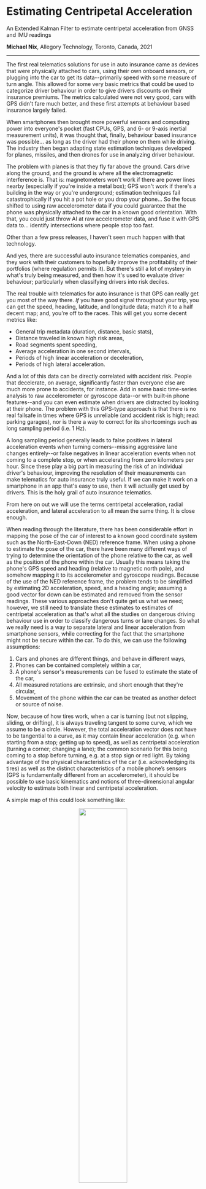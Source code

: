 # Estimating Centripetal Acceleration
An Extended Kalman Filter to estimate centripetal acceleration from GNSS and IMU readings

**Michael Nix**, Allegory Technology, Toronto, Canada, 2021

---

The first real telematics solutions for use in auto insurance came as devices that were physically attached to cars, using their own onboard sensors, or plugging into the car to get its data--primarily speed with some measure of turn angle.  This allowed for some very basic metrics that could be used to categorize driver behaviour in order to give drivers discounts on their insurance premiums.  The metrics calculated were not very good, cars with GPS didn't fare much better, and these first attempts at behaviour based insurance largely failed.

When smartphones then brought more powerful sensors and computing power into everyone's pocket (fast CPUs, GPS, and 6- or 9-axis inertial measurement units), it was thought that, finally, behaviour based insurance was possible... as long as the driver had their phone on them while driving.  The industry then began adapting state estimation techniques developed for planes, missiles, and then drones for use in analyzing driver behaviour.  

The problem with planes is that they fly far above the ground.  Cars drive along the ground, and the ground is where all the electromagnetic interference is.  That is: magnetometers won't work if there are power lines nearby (especially if you're inside a metal box); GPS won't work if there's a building in the way or you're underground; estimation techniques fail catastrophically if you hit a pot hole or you drop your phone... So the focus shifted to using raw accelerometer data if you could guarantee that the phone was physically attached to the car in a known good orientation.  With that, you could just throw AI at raw accelerometer data, and fuse it with GPS data to... identify intersections where people stop too fast.

Other than a few press releases, I haven't seen much happen with that technology.

And yes, there are successful auto insurance telematics companies, and they work with their customers to hopefully improve the profitability of their portfolios (where regulation permits it).  But there's still a lot of mystery in what's truly being measured, and then how it's used to evaluate driver behaviour; particularly when classifying drivers into risk deciles.

The real trouble with telematics for auto insurance is that GPS can really get you most of the way there.  *If* you have good signal throughout your trip, you can get the speed, heading, latitude, and longitude data; match it to a half decent map; and, you're off to the races.  This will get you some decent metrics like:

 - General trip metadata (duration, distance, basic stats),
 - Distance traveled in known high risk areas,
 - Road segments spent speeding,
 - Average acceleration in one second intervals,
 - Periods of high linear acceleration or deceleration,
 - Periods of high lateral acceleration.

And a lot of this data can be directly correlated with accident risk.  People that decelerate, on average, significantly faster than everyone else are much more prone to accidents, for instance.  Add in some basic time-series analysis to raw accelerometer or gyroscope data--or with built-in phone features--and you can even estimate when drivers are distracted by looking at their phone.  The problem with this GPS-type approach is that there is no real failsafe in times where GPS is unreliable (and accident risk is high; read: parking garages), nor is there a way to correct for its shortcomings such as long sampling period (i.e. 1 Hz).  

A long sampling period generally leads to false positives in lateral acceleration events when turning corners--missing aggressive lane changes entirely--or false negatives in linear acceleration events when not coming to a complete stop, or when accelerating from zero kilometers per hour.  Since these play a big part in measuring the risk of an individual driver's behaviour, improving the resolution of their measurements can make telematics for auto insurance truly useful.  If we can make it work on a smartphone in an app that's easy to use, then it will actually get used by drivers.  This is the holy grail of auto insurance telematics.

From here on out we will use the terms centripetal acceleration, radial acceleration, and lateral acceleration to all mean the same thing.  It is close enough.

When reading through the literature, there has been considerable effort in mapping the pose of the car of interest to a known good coordinate system such as the North-East-Down (NED) reference frame.  When using a phone to estimate the pose of the car, there have been many different ways of trying to determine the orientation of the phone relative to the car, as well as the position of the phone within the car.  Usually this means taking the phone's GPS speed and heading (relative to magnetic north pole), and somehow mapping it to its accelerometer and gyroscope readings.  Because of the use of the NED reference frame, the problem tends to be simplified by estimating 2D acceleration, speed, and a heading angle; assuming a good vector for down can be estimated and removed from the sensor readings.  These various approaches don't quite get us what we need; however, we still need to translate these estimates to estimates of centripetal acceleration as that's what all the studies on dangerous driving behaviour use in order to classify dangerous turns or lane changes.  So what we really need is a way to separate lateral and linear acceleration from smartphone sensors, while correcting for the fact that the smartphone might not be secure within the car.  To do this, we can use the following assumptions:

1. Cars and phones are different things, and behave in different ways,
2. Phones can be contained completely within a car,
3. A phone's sensor's measurements can be fused to estimate the state of the car,
4. All measured rotations are extrinsic, and short enough that they're circular,
5. Movement of the phone within the car can be treated as another defect or source of noise.

Now, because of how tires work, when a car is turning (but not slipping, sliding, or drifting), it is always traveling tangent to some curve, which we assume to be a circle.  However, the total acceleration vector does not have to be tangential to a curve, as it may contain linear acceleration (e.g. when starting from a stop; getting up to speed), as well as centripetal acceleration (turning a corner; changing a lane); the common scenario for this being coming to a stop before turning, e.g. at a stop sign or red light. By taking advantage of the physical characteristics of the car (i.e. acknowledging its tires) as well as the distinct characteristics of a mobile phone’s sensors (GPS is fundamentally different from an accelerometer), it should be possible to use basic kinematics and notions of three-dimensional angular velocity to estimate both linear and centripetal acceleration.

A simple map of this could look something like:

<p align="center"><img src="./figures/car motion.png" width="50%"></p>

Where we want to estimate the car's 3D velocity vector, $\mathbf{v}_\mathrm{car}$, it's lateral acceleration, $\mathbf{a}_{\mathrm{lat}}$.  To do that, we'll also need to estimate the phone's raw acceleration (assuming gravity is removed), and its raw angular velocity (assuming bias is removed).  The measurements we'll have access to will be the same, but also include the speed reading from the GPS itself.  It's possible to gain some additional insight if also using the heading reading from the GPS, but that adds too much complexity for too little value if all we want to do is use centripetal acceleration estimates to do an offline classification of driver behaviour.

Because of how circles work, if we sample our measurements fast enough we can assume all extrinsic rotations are circular, so that we can use the following vector relations:

<p align="center"><img src="./figures/Circular_motion_vectors.svg" alt="By Jmarini - Own work, CC BY 3.0, https://commons.wikimedia.org/w/index.php?curid=5827902" width="50%"></p>

Where we use upper-case Omega and lower-case omega interchangeably to represent the vector of angular velocity; from here we’ll only use lower-case omega.

The key insight is that though the phone’s accelerometer data is nearly useless on its own, once we remove significant sources of bias from it, it can still be used to inform the other estimates in our filter, allowing us to estimate a velocity vector, which we can use to directly calculate lateral acceleration from gyroscope estimates.

Before using any sensor measurements, all constant acceleration or gyroscope bias is removed from data using simple filters; taking into account average group delay.  While there will be residual error in this approach, the Kalman filter should be able to compensate for some of it.

As a recursive filter, designing a Kalman filter requires a few considerations:

1. A process model that takes estimates from the previous time step, predicting what they might be in this current time step,
2. A measurement model that uses these estimate predictions to predict what the measurements might be,
3. A process noise model that captures the relative uncertainty of your process model,
4. A measurement noise model that captures the relative uncertainty of your measurements.

Because the mapping between vector and scalar values (e.g. GPS speed as a scalar value) requires a nonlinear process, we’ll have to use an Extended Kalman Filter. Using the circular relations above, we’ll need to keep track of a velocity vector estimate, using vector accelerometer readings and scalar speed readings from GPS. The relationships are then relatively simple, where we predict the velocity, angular velocity, lateral acceleration and linear acceleration of the car from previous estimates:

```math
\mathbf{v}_{\mathrm{car}} = \mathbf{v}'_{\mathrm{car}} + \Delta t \, \mathbf{a}'_{\mathrm{phone}}
```

```math
\mathbf{\omega}_{\mathrm{car}} = \mathbf{\omega}'_{\mathrm{car}}
```

```math
\mathbf{a}_{\mathrm{lat}} = \mathbf{\omega}' \times \mathbf{v}_{\mathrm{car}}
```

```math
\mathbf{a}_{\mathrm{phone}} = \mathbf{a}'_{\mathrm{phone}}
```
Where a prime indicates an estimate from a previous time step, and all other quantities are for this current time step.  We can abstract these relationships into a linear operator by concatenating all of these equations, and then finding the Jacobian such that:

```math
\begin{bmatrix} \mathbf{v}_{\mathrm{car}} \\
\mathbf{\omega}_{\mathrm{car}} \\
\mathbf{a}_{\mathrm{lat}} \\
\mathbf{a}_{\mathrm{phone}} 
\end{bmatrix} = 
\begin{bmatrix} \mathbf{I}_3 & \mathbf{0}_3 & \mathbf{0}_3 & \mathbf{I}_3 \\
\mathbf{0}_3 & \mathbf{I}_3 & \mathbf{0}_3 & \mathbf{0}_3 \\
\mathbf{W} & \mathbf{V} & \mathbf{0}_3 & \mathbf{W} \Delta \, t \\
\mathbf{0}_3 & \mathbf{0}_3 & \mathbf{0}_3 & \mathbf{I}_3 
\end{bmatrix} 
\begin{bmatrix} \mathbf{v}'_{\mathrm{car}} \\
\mathbf{\omega}'_{\mathrm{car}} \\
\mathbf{a}'_{\mathrm{lat}} \\
\mathbf{a}'_{\mathrm{phone}} 
\end{bmatrix} 
```

Where $\mathbf{I}$ is the identity matrix, $\mathbf{0}$ is a matrix of zeros, $\mathbf{W}$ is a skew-symmetric matrix representing the rate of change of the lateral acceleration with respect to vector velocity: 

$$ 
\mathbf{W} = \frac{d}{d\mathbf{v}}(\mathbf{\omega} \times \mathbf{v}) = 
\begin{bmatrix} 0 & -\omega_z & \omega_y \\
\omega_z & 0 & -\omega_x \\
-\omega_y & \omega_x & 0 
\end{bmatrix} 
 $$

And $\mathbf{V}$ is a skew-symmetric matrix representing the rate of change of lateral acceleration with respect to angular velocity:

$$ 
\mathbf{V} = \frac{d}{d\mathbf{\omega}}(\mathbf{\omega} \times \mathbf{v}) = 
\begin{bmatrix} 0 & v_z & -v_y \\
-v_z & 0 & v_x \\
v_y & -v_x & 0 
\end{bmatrix} 
$$

In the parlance of Kalman filters, we can abstract this such that our state transition matrix, $\mathbf{F}$, is simply: 

$$ 
\mathbf{F} = \begin{bmatrix} \mathbf{I}_3 & \mathbf{0}_3 & \mathbf{0}_3 & \mathbf{I}_3 \\
\mathbf{0}_3 & \mathbf{I}_3 & \mathbf{0}_3 & \mathbf{0}_3 \\
\mathbf{W} & \mathbf{V} & \mathbf{0}_3 & \mathbf{W} \Delta \, t \\
\mathbf{0}_3 & \mathbf{0}_3 & \mathbf{0}_3 & \mathbf{I}_3 \end{bmatrix} 
$$

We also need a way to map our predictions to measurements by using them to predict what the measurements might be. Since we have a scalar speed from our GPS, vector angular velocity from our gyroscope, and vector acceleration from accelerometer. This means that our measurement predictions can be:

```math
v_{\mathrm{GPS}} = (\mathbf{v}^\mathrm{T}_{\mathrm{car}}\mathbf{v}_{\mathrm{car}})^{\frac{1}{2}} \\

\mathbf{\omega}_{\mathrm{gyro}} = \mathbf{\omega}_{\mathrm{car}} \\

\mathbf{a}_{\mathrm{accel}} = \mathbf{a}_{\mathrm{phone}}
```

Where again, we combine these relationships into a vector, then find its Jacobian to linearize them so that measurement predictions can be related to estimate predictions by:

```math
\begin{bmatrix}
v_\mathrm{GPS} \\
\mathbf{\omega}_\mathrm{gyro} \\
\mathbf{a}_\mathrm{accel}
\end{bmatrix} = 
\begin{bmatrix}
|\partial\mathbf{v}| & \mathbf{0}_{1\times3} & \mathbf{0}_{1\times3} & \mathbf{0}_{1\times3} \\
\mathbf{0}_3 & \mathbf{I}_3 & \mathbf{0}_3 & \mathbf{0}_3 \\
\mathbf{0}_3 & \mathbf{0}_3 & \mathbf{0}_3 & \mathbf{I}_3
\end{bmatrix}
\begin{bmatrix}
\mathbf{v}_\mathrm{car} \\
\mathbf{\omega}_\mathrm{car} \\
\mathbf{a}_\mathrm{lat} \\
\mathbf{a}_\mathrm{phone}
\end{bmatrix}
```

Where the Jacobian of a speed scalar with respect to its underlying velocity vector is:

```math
|\partial\mathbf{v}| = \frac{d}{d\mathbf{v}}(\mathbf{v}^\mathrm{T}\mathbf{v})^\frac{1}{2}
= (\mathbf{v}^\mathrm{T}\mathbf{v})^{-\frac{1}{2}}
\begin{bmatrix}
v_x & v_y & v_z
\end{bmatrix}
```

We can then abstract this back to get our observation matrix, $\mathbf{H}$:

```math
\mathbf{H} = 
\begin{bmatrix}
|\partial\mathbf{v}| & \mathbf{0}_{1\times 3} & \mathbf{0}_{1\times 3} & \mathbf{0}_{1\times 3} \\
\mathbf{0}_3 & \mathbf{I}_3 & \mathbf{0}_3 & \mathbf{0}_3 \\
\mathbf{0}_3 & \mathbf{0}_3 & \mathbf{0}_3 & \mathbf{I}_3
\end{bmatrix}
```

Since we’re using a constant acceleration and constant angular velocity model, that makes our model uncertainty matrix:

```math
\mathbf{Q}_a = 
\begin{bmatrix}
\mathbf{0}_3 & \cdots & \cdots & \mathbf{0}_3 \\
\vdots & \sigma^2_\omega & \ddots & \vdots \\
\vdots & \ddots & \mathbf{0}_3 & \mathbf{0}_3 \\
\mathbf{0}_3 & \cdots & \mathbf{0}_3 & \sigma^2_a
\end{bmatrix}
```

Which transforms into a process uncertainty matrix, $\mathbf{Q}$:

```math
\mathbf{Q} = \mathbf{FQ}_a\mathbf{F}^\mathrm{T}
```

Finally, we assume that because our three sensors—-GPS, gyroscope, accelerometer-—are all separate devices, even though they’re combined in one smartphone, have no overlapping uncertainties in their larger covariance matrix, $\mathbf{R}$:

```math
\mathbf{R} = 
\begin{bmatrix}
\sigma^2_\mathrm{GPS} & \mathbf{0}_{1\times 3} & \mathbf{0}_{1\times 3} \\
\mathbf{0}_{3\times 1} & \sigma^2_\mathrm{gyro}\mathbf{I}_3 & \mathbf{0}_{3} \\
\mathbf{0}_{3\times 1} & \mathbf{0}_3 & \sigma^2_\mathrm{accel}\mathbf{I}_3
\end{bmatrix}
```

Where we also assume no covariance in measurement within each sensor, as both gyroscopes and accelerometers collect measurements along three orthogonal axes. Even if there is some covariance between sensors or between sensor axes, that will just eventually increase the uncertainty in estimates via covariances that will most likely be quite small.

From here, we can just use the above matrices to march step-by-step through a Kalman filter as measurements come through with the standard formulas:

```math
\mathbf{x}_p = \mathbf{Fx}' \\
\mathbf{P}_p = \mathbf{FP}'\mathbf{F}^\mathrm{T} + \mathbf{Q}
```

Where $\mathbf{x}_p$ is a prediction of the current state (in this case, our car), $\mathbf{P}_p$ a prediction of the uncertainties in that state. Combined with the observation matrix, and noise matrices:

```math
\mathbf{K} = \mathbf{P}_p\mathbf{H}^\mathrm{T}(\mathbf{HP}_p\mathbf{H}^\mathrm{T} + \mathbf{R})^{-1}
```

$\mathbf{K}$ is our Kalman gain, and:

```math
\begin{aligned}
\mathbf{x}_e &= \mathbf{x}_p + \mathbf{K}(\mathbf{z} - \mathbf{Hx}_p) \\
&= (\mathbf{I} - \mathbf{KH})\mathbf{x}_p + \mathbf{Kz} \\
\mathbf{P}_e &= (\mathbf{I-KH})\mathbf{P}_p(\mathbf{I-KH})^\mathrm{T} + \mathbf{KRK}^\mathrm{T}
\end{aligned}
```

Gives us $\mathbf{x}_e$ as our corrected estimate of the car’s state in this time step, and $\mathbf{P}_e$ the covariance matrix for its uncertainties. The only thing outstanding to make this possible is to figure out what the uncertainties / covariance for our process and measurements are. And in order to get a handle of that, we’ll have to go through a simplified analysis to better understand how various predictions and measurements are combined to create estimates.

## Simplified Analysis

In order to design process or measurement uncertainty models, we first need to understand how, based on our state and measurement prediction models fuse to inform our estimates. Since we’re effectively collecting seven measurements (GPS speed, angular velocity vector, acceleration vector), a full analysis will require us to invert a 7x7 matrix which is untenable by hand. However, if we simplify things, reducing vectors to scalars where appropriate, we’ll only need to invert a 3x3 matrix, which is relatively straightforward to do by hand.

We start with our simplified state transition model, $\mathbf{F}$:

```math
\mathbf{F} = 
\begin{bmatrix}
1 & 0 & 0 & \Delta t \\
0 & 1 & 0 & 0 \\
\alpha & \beta & 0 & \alpha\Delta t \\
0 & 0 & 0 & 1
\end{bmatrix}
```

Where $\alpha$ is an arbitrary constant that somehow turns speed estimates into lateral acceleration estimates, and $\beta$ is an arbitrary constant that somehow turns angular speed estimates into lateral acceleration estimates. We won’t need to know what $\alpha$ and $\beta$ actually are, because this simplified analysis is only used to help us design noise models. Similarly, our model uncertainty matrix is close to what we had in the vector case:

```math
\mathbf{Q}_a =
\begin{bmatrix}
0 & 0 & 0 & 0 \\
0 & \sigma^2_\omega & 0 & 0 \\
0 & 0 & 0 & 0 \\
0 & 0 & 0 & \sigma^2_a
\end{bmatrix}
```

This will have to be translated into a state transition uncertainty measurement as discussed above, though we won’t be combining it with the uncertainty in previous estimates in order to keep the analysis a little easier to manage. Now, our measurement prediction matrix is also close to what we had above:

```math
\mathbf{H} = 
\begin{bmatrix}
1 & 0 & 0 & 0 \\
0 & 1 & 0 & 0 \\
0 & 0 & 0 & 1
\end{bmatrix}
```

As is our measurement uncertainty matrix:

```math
\mathbf{R} = 
\begin{bmatrix}
\sigma^2_\mathrm{GPS} & 0 & 0 \\
0 & \sigma^2_\mathrm{gyro} & 0 \\
0 & 0 & \sigma^2_\mathrm{accel}
\end{bmatrix}
```

I’ll leave the calculation of the Kalman gain, K, to the reader, but it will be used to assemble our estimates for any given time step as:

```math
\begin{bmatrix}
v^e_\mathrm{car} \\
\omega^e_\mathrm{car} \\
a^e_\mathrm{lat} \\
a^e_\mathrm{phone}
\end{bmatrix} = (\mathbf{I-KH})
\begin{bmatrix}
v_\mathrm{car} \\
\omega_\mathrm{car} \\
a_\mathrm{lat} \\
a_\mathrm{phone}
\end{bmatrix} + \mathbf{K}
\begin{bmatrix}
v_\mathrm{GPS} \\
\omega_\mathrm{gyro} \\
a_\mathrm{accel}
\end{bmatrix}
```

If we now work through all the math properly and focus on the estimate for lateral acceleration, we get:

```math
\begin{aligned}
a^e_\mathrm{lat} = a_\mathrm{lat} &+ \frac{\alpha(\Delta t)^2\sigma^2_a\sigma^2_\mathrm{accel}}{(\Delta t)^2\sigma^2_a\sigma^2_\mathrm{accel} + \sigma^2_a\sigma^2_\mathrm{GPS} + \sigma^2_\mathrm{accel}\sigma^2_\mathrm{GPS}}(v_\mathrm{GPS} - v_\mathrm{car}) \\
&+ \frac{\beta\sigma^2_\omega}{\sigma^2_\omega + \sigma^2_\mathrm{gyro}}(\omega_\mathrm{gyro} - \omega_\mathrm{car}) \\
&- \frac{\alpha\Delta t\sigma^2_a\sigma^2_\mathrm{GPS}}{(\Delta t)^2\sigma^2_a\sigma^2_\mathrm{accel} + \sigma^2_a\sigma^2_\mathrm{GPS} + \sigma^2_\mathrm{accel}\sigma^2_\mathrm{GPS}}(a_\mathrm{accel} - a_\mathrm{phone})
\end{aligned}
```

Which shows that the estimate for lateral acceleration is primarily based on the predicted lateral acceleration (based on previous estimates of velocity and angular velocity), but then corrected using predictions and measurements for velocity, angular velocity and acceleration. Now, if we send the uncertainty of the accelerometer to infinity—also assuming very small uncertainty in GPS speed—we can see that our lateral acceleration is primarily determined by velocity and angular velocity:

```math
\begin{aligned}
\lim_{\sigma^2_\mathrm{accel} \rightarrow \infty} a^e_\mathrm{lat} = \; &a_\mathrm{lat} + \alpha(v_\mathrm{GPS} - v_\mathrm{car}) \\
&+ \frac{\beta\sigma^2_\omega}{\sigma^2_\omega + \sigma^2_\mathrm{gyro}}(\omega_\mathrm{gyro} - \omega_\mathrm{car})
\end{aligned}
```

Completely ignoring all phone accelerometer measurements and phone acceleration predictions. This implies that even in moments where our accelerometer cannot be relied upon, we still have a decent way to estimate lateral acceleration combining measurements and previous estimates. If you go simplify this some more using the process model to work backwards, you can see that this becomes:

```math
\lim_{\sigma^2_\mathrm{accel} \rightarrow \infty} a^e_\mathrm{lat} = \alpha v_\mathrm{GPS} + \beta\frac{\sigma^2_\omega\omega_\mathrm{gyro} + \sigma^2_\mathrm{gyro}\omega'}{\sigma^2_\omega + \sigma^2_\mathrm{gyro}}
```

So even if we can’t rely at all upon accelerometer data, at least we can fuse previous angular velocity estimates, current angular velocity measurements, and current speed measurements. Similarly, if we send the uncertainty of the GPS speed measurements out to infinity, we get:

```math
\begin{aligned}
\lim_{\sigma^2_\mathrm{GPS} \rightarrow \infty} a^e_\mathrm{lat} = \; &a_\mathrm{lat} + \frac{\beta\sigma^2_\omega}{\sigma^2_\omega + \sigma^2_\mathrm{gyro}}(\omega_\mathrm{gyro} - \omega_\mathrm{car}) \\
&- \frac{\alpha\Delta t\sigma^2_a}{\sigma^2_a + \sigma^2_\mathrm{accel}}(a_\mathrm{accel} - a_\mathrm{phone})
\end{aligned}
```

Showing that if GPS fails for whatever reason, we can still update our lateral acceleration estimates using angular velocity and accelerations predictions and measurements. Now that we know how lateral acceleration can be estimated when certain sensors fail, we can start thinking about noise models.

## Noise Models

In the literature they tend to say that noise models need to be constructed using, “engineering intuition,” but what this usually means is that people use static noise models based on sensor noise given by the manufacturer. However, as we know from our previous work analyzing Kalman filter variants, prediction model noise, prediction process noise, and measurement noise are just forms of uncertainty, relative in magnitude to one another, as they’re ultimately used as the weights in a weighted sum. Ergo, it’s not important to understand the noise of your model, process, or sensors in absolute terms, just in relative terms. We can then use an understanding of our operating conditions to determine when to prefer the predictions over the measurements. Also, since it’s obvious from the simplified analysis above that angular velocity measurements are always used separately from acceleration or speed measurements, we can consider their noise models separately.

First, for the model noise, since we’re assuming a constant acceleration and a constant angular velocity; and, also because we can consider these models independently, we’ll set them to be the same constant which for simplicity will be one, i.e.:

```math
\sigma^2_a = \sigma^2_\omega = 1
```

Now, because we’re trying to account for smartphones and their sensors being loose within a car in order to estimate the state of the car itself, we have to adjust the uncertainty in our measurements when there are extreme movements of the phone, but not the car (e.g. when someone picks up the phone). In order to do this, we can adjust the uncertainty in our measurements in a non-linear way, meaning that the higher a measurement is, the more uncertain it becomes, favouring the model and process over that of measurements. For gyroscope measurements, this can be a simple non-linear function such as:

```math
\sigma^2_\mathrm{gyro} = \kappa_\mathrm{gyro}(1 + \epsilon_\mathrm{gyro}\omega^2_\mathrm{gyro})
```

Where kappa is a measure of relative uncertainty when compared to your constant model, and epsilon is a parameter that determines when the non-linear effects take over to drastically increase uncertainty. Starting off, if the uncertainty in the previous state estimate is zero, and if gyroscope uncertainty is the same as model uncertainty, that means that both the process and the measurement will be used in equal measure for our centripetal acceleration estimate. If the angular velocity estimates from the gyroscope are greater than one, however, the uncertainty in those measures will increase drastically, meaning that process will be favoured significantly.

For typical angular velocity when driving a car, values much less than one radian per second are typical, usually topping out at 0.5 radians per second for a harsh 90 turn, meaning epsilon can be somewhere between one over root two or one. Also, moving cars spend most of their time going in straight lines, meaning angular velocity is typically zero, so using the process and measurement in equal measure at low angular velocities seems justified, meaning kappa can be set to one. However, when someone picks up a phone while driving, the gyroscope is capable of reading angular velocity measurements well above 10 radians per second. Since these extreme measurements are not measurements of the state of the car, increasing their uncertainty quadratically is easily justified.

We can use similar logic when discussing the uncertainty in speed measurements, but from the opposite perspective, that is:

```math
\sigma^2_\mathrm{GPS} = \kappa_\mathrm{GPS} \left (1 + \frac{9}{1 + \epsilon_\mathrm{GPS}v^2_\mathrm{GPS}}\right )
```

Where kappa and epsilon are similar to what we have for angular velocity, but this time our goal is to reduce the uncertainty in GPS speed measurements as speed increases. Since GPS speed measurements are based on the doppler shift coming from five different GPS satellites, these measurements are actually incredibly accurate (especially compared to differentiating speed from, e.g. OBD2 readings), so kappa for GPS speed can be quite low. This is doubly true when you consider our speed process is informed by a constant acceleration model which can become completely divorced from acceleration within the time between slow GPS measurements. Also, low speeds tend to occur in areas where GPS is naturally less accurate, i.e. not on highways characterized by wide open spaces. For example, if we say that the GPS speed measurement is 10 times less unpredictable than the speed process, kappa can be $0.1 \; m^2/s^4$.

Now, similar to angular velocity, we have for the uncertainty in the accelerometer readings:

```math
\sigma^2_\mathrm{accel} = \kappa_\mathrm{accel}(1 + \epsilon_\mathrm{accel}a^2_\mathrm{accel})
```

Where kappa and epsilon are very similar to what we have for angular velocity. Also similar to angular velocity, accelerometer readings are typically close to zero as the acceleration and deceleration of a car only happen near intersections, though with smaller fluctuations for lane changes and adjusting to traffic conditions. Also, accelerometer readings while the sensors are placed in a car that’s driving are not stationary. That is, the properties of the noise (its variance) change depending on the speed of the car. Higher speeds correlate to higher noise, which makes intuitive sense since sensor noise comes in the form as bumps in the road whose severity depends on how fast you’re going. It also depends on how fast things are rotating within the car, i.e. RPMs. However, since extreme acceleration events for a car that is driving happen at a threshold of 2.4 m/s2, anything above, say, 3 m/s2, can be safely ignored. This means that acceleration readings due to someone dropping the phone or picking it up, which can reach up to 20 m/s2, are relatively easy to spot and filter out by increasing the uncertainty quadratically.

Now, because we’re using 3D acceleration, velocity and angular velocity vectors, but can only use scalar speed measurements to correct for velocity, we have to make sure that the acceleration at the very least accurately gets the velocity vector point in the right direction when accelerating from rest. After that, we can keep the velocity vector clamped in place using scalar speed measurements from the GPS. Then, since angular velocity measurements are relatively decent (except when someone picks up the phone), we know that we can get decent centripetal acceleration estimates. To this end, we want to keep the uncertainty in acceleration low relative to speed measurements at low speeds (e.g. as we have above), but want to make sure that the more accurate speed measurements are much less uncertain as speed increases.

However, since speed measurements come in less frequently than acceleration measurements, if you want usable acceleration estimates, you have to make sure that at low speeds, acceleration and speed measurements are more or less equally uncertain, with only speed becomes less uncertain as speed increases. If speed is significantly more uncertain than acceleration, then the acceleration estimates will be more or less useless; however, the measurements can still be useful to help inform accurate velocity estimates. Again, since GPS measurements are by far the most accurate, if you favour them above all else, then you’ll find that the magnitude of your velocity vector will end up matching your GPS measurements very closely.

This means that if you want useful acceleration measurements, then you can set the accelerometer kappa to be equal to the GPS kappa, but if you don’t care about acceleration measurements, then you can set the accelerometer kappa to be one hundred times greater.

## Implementation Considerations

Theoretically it’s possible to control how often you receive data from smartphone sensors, e.g. ten times a second; however, in practice that’s rarely true. Furthermore, different sensors have different upper limits to how fast they can send readings to the operating system of your mobile phone. For example, while some smartphone accelerometers can send accelerometer readings to the operating system one hundred times a second, GPS is strictly limited to updating data no more than once per second. Also, because different sensors have their own clocks, with slight errors compared to one another or the system clock, it can be hard to determine exactly when a measurement is sent to the operating system.

Reading through the literature, most filtering for telematics seems to assume that measurements all come in at the same time, so that every time you update your state estimates, you don’t have to think about the above complications. However, since this isn’t the case in real life, we investigated a few possible ways to address things:

1. Fixed Rate Filtering: filtering at regular time intervals using the most recent measurements,
2. Loose Filtering: accumulating high frequency measurements while waiting for your slowest measurement to arrive,
3. Sequential Filtering: updating your state estimate every time a measurement arrives.

None of these are really discussed in the literature, though fixed rate (with simultaneous measurements) seems to be the approach that’s typically assumed. I have come across loose and sequential filtering in the wild via open-source implementations that are public on GitHub, but I don’t really consider sequential filtering to be sensor fusion, as it really just implements a separate filter for each measurement, meaning it’s just a least squares estimator.

Before we discuss each in kind, please note that there are no hard rules on any of this, feel free to mix and match based on your requirements. Personally, loose filtering at a fixed rate makes a lot of sense, but when using slow GPS measurements with strict data transfer constraints, loose filtering with a GPS measurement triggering a state update, is the way to go.

### Fixed Rate Filtering

Fixed rate filtering is probably the default way that people think about using sensor data. That is, once every so often, at a fixed interval, data from multiple sensors arrives all at the same time, and can more or less be processed instantly (or near enough). Complications arise, however, when you realize that this is not quite so. For most smartphones, it’s not about polling sensors for their current reading, it’s about registering events with the operating system, to be fired at a specified rate, or after a certain amount of time has passed. It gets complicated, because these things aren’t exact, and when you have more than one sensor, they generally do not align in time. Moreover, depending on the system you’re working with (phone, OS, sensors, etc.), you might not have any control over sensor event / interrupt rates, so you have to work with what you get.

How then, can we simulate fixed rate filtering in real-life?

Simple: maintain a series of relatively up-to-date readings that can be used at a fixed rate. That is, every time a sensor event occurs, you update whatever variable you’re using to keep track of that sensor value. If you get events from the sensors fast enough, and filter at a rate slightly slower than that, that’s almost as good as if all of your sensor events were to arrive at the same time.

Pseudocode for this approach could look something like this:

 - New Sensor Event:
   - update time between events using the system clock

 - Accelerometer:
   - low-pass and/or gravity filter accelerometer measurements
   - discard old acceleration measurement
   - update acceleration measurement

 - Gyroscope:
   - bias filter angular velocity measurement
   - discard old angular velocity measurement
   - update angular velocity measurement

 - GPS:
   - discard old speed measurement
   - update speed measurement

 - Timer:
   - new state estimate = kalman_filter (old state, measurements)

For the most part, this type of approach is what I’ve used, but when using slow sensors like GPS, errors can accumulate in between measurements (assuming you’re filtering faster than GPS readings come in) such that it might be worthwhile looking into other ways to go about things.

### Loose Filtering

Loose filtering is something I stumbled upon when auditing open-source projects, and it might help fit filtering implementations into a stricter set of constraints. The gist of it is that if you are filtering at a slow fixed rate, or at the rate of your slowest sensor (e.g. GPS), you might lose critical information if you just discard measurements that come in from faster sensors. So, in between filter events you accumulate and average values from your faster sensors, using the result when you do eventually get around to filtering. This also allows you to perform some real-time filtering on the data that otherwise would not be possible at a lower rate.

For example, if you’re measuring speed 25 times a second, but distance only once a second and then filtering only once a second, you would accumulate the 25 speed measurements, averaging them out over the course of a second, and then say, “that’s the total speed measurement for the previous second,” that you can then hand off to your filter.

This is useful if you need real sensor data for post-processing, but can’t afford to transmit sensor data 25 times a second. You can still get useful information from your sensors at a slow rate, and still get decent state estimates from your filters, but you won’t use up as much space or need to transfer as much data.

Pseudocode for this approach could look like:

 - New Sensor Event:
   - update time between events using the system clock

 - Accelerometer:
   - low-pass and/or gravity filter accelerometer measurements
   - accumulate acceleration measurements

 - Gyroscope:
   - bias filter angular velocity measurement
   - accumulate angular velocity measurements

 - GPS:
   - update speed measurement
   - new state estimate = kalman_filter (old state, measurements)
   - reset accumulators

This is a great approach and you can get good estimates while operating with other data / storage constraints, though it will ultimately result in lower resolution estimates. Also, if your filter rate is too slow, your averages can come to something completely wacky, like zero, when in reality your state has done something interesting like turn around.

### Sequential Filtering
Don’t use sequential filtering. I also came across this while auditing open-source projects, primarily in the autonomous vehicle space. Basically, you don’t do sensor fusion: you just use a Kalman filter as a least squares filter to kinda smooth out your data as it comes in. That is, for every discrete sensor event, you build a separate filter that only takes that event as input, estimating the same thing. I don’t get it, but I see it all over the place.

Pseudocode is very boring:

 - New Sensor Event:
   - update time between events using the system clock

 - Accelerometer:
   - low-pass and/or gravity filter accelerometer measurements
   - update acceleration measurement
   - new state estimate = kalman_filter_ACCEL (old state, acceleration measurement)

 - Gyroscope:
   - bias filter angular velocity measurement
   - update angular velocity measurement
   - new state estimate = kalman_filter_GYRO (old state, gyroscope measurement)

 - GPS:
   - update speed measurement
   - new state estimate = kalman_filter_GPS (old state, speed measurement)

## Example

While I can't give a full implementation of this filter, I can share one small snippet of some initial results from an unrefined beta test:

<p align="center"><img src="./figures/centripetal acceleration.png" width="90%"></p>

This is a stretch of Dupont St. in Toronto starting at Dundas West.  I like this as a test spot, as there's a light right there--so you can see where the car is stopped at first--and then it goes through two turns, while simultaneously going downhill and then back uphill.  In this case, the phone was placed flat on the passenger seat, and I drove softly enough that the phone didn't move during this trip segment.  The phone was also aligned with the car, where the y-axis was pointing in the direction of car travel, and the z-axis was pointing down.